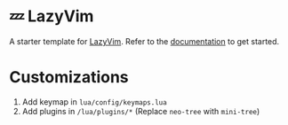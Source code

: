 # 💤 LazyVim

A starter template for [LazyVim](https://github.com/LazyVim/LazyVim).
Refer to the [documentation](https://lazyvim.github.io/installation) to get started.

# Customizations

1. Add keymap in `lua/config/keymaps.lua`
2. Add plugins in `/lua/plugins/*` (Replace `neo-tree` with `mini-tree`)
